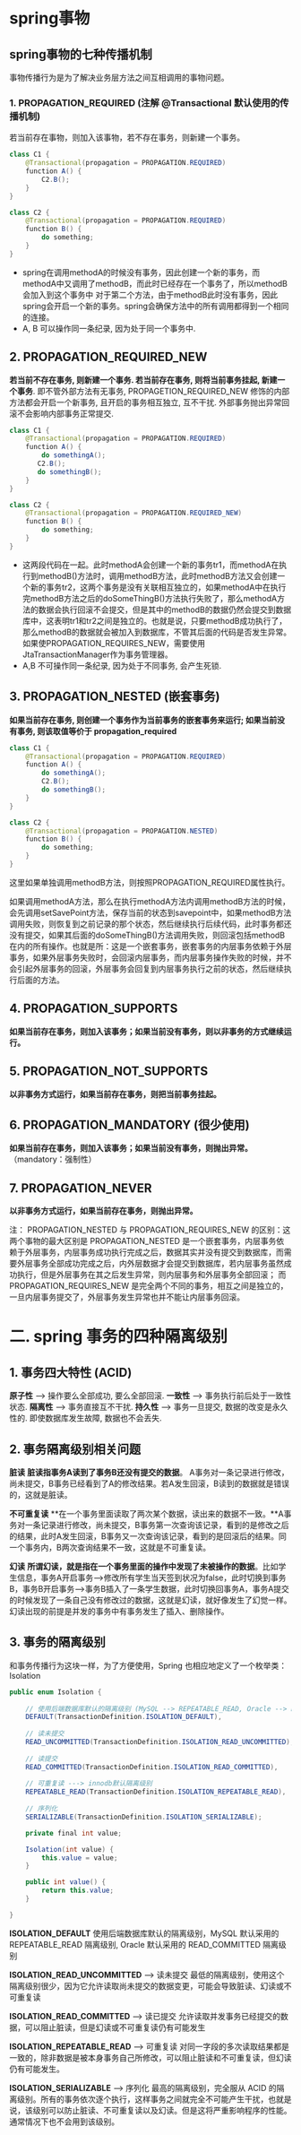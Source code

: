 # spring事物

## spring事物的七种传播机制

事物传播行为是为了解决业务层方法之间互相调用的事物问题。

### 1. PROPAGATION_REQUIRED (注解 @Transactional 默认使用的传播机制)

若当前存在事物，则加入该事物，若不存在事务，则新建一个事务。

```java
class C1 {
    @Transactional(propagation = PROPAGATION.REQUIRED)
    function A() {
        C2.B();            
    }    
}

class C2 {
    @Transactional(propagation = PROPAGATION.REQUIRED)
    function B() {
        do something;           
    }    
}
```

- spring在调用methodA的时候没有事务，因此创建一个新的事务，而methodA中又调用了methodB，而此时已经存在一个事务了，所以methodB会加入到这个事务中
   对于第二个方法，由于methodB此时没有事务，因此spring会开启一个新的事务。spring会确保方法中的所有调用都得到一个相同的连接。
- A, B 可以操作同一条纪录, 因为处于同一个事务中.

## 2. PROPAGATION_REQUIRED_NEW

**若当前不存在事务, 则新建一个事务. 若当前存在事务, 则将当前事务挂起, 新建一个事务**. 即不管外部方法有无事务, PROPAGETION_REQUIRED_NEW 修饰的内部方法都会开启一个新事务, 且开启的事务相互独立, 互不干扰. 外部事务抛出异常回滚不会影响内部事务正常提交.

```java
class C1 {
    @Transactional(propagation = PROPAGATION.REQUIRED)
    function A() {
        do somethingA();
       C2.B();   
       do somethingB();                
    }    
}

class C2 {
    @Transactional(propagation = PROPAGATION.REQUIRED_NEW)
    function B() {
        do something;           
    }    
}
```

- 这两段代码在一起。此时methodA会创建一个新的事务tr1，而methodA在执行到methodB()方法时，调用methodB方法，此时methodB方法又会创建一个新的事务tr2，这两个事务是没有关联相互独立的，如果methodA中在执行完methodB方法之后的doSomeThingB()方法执行失败了，那么methodA方法的数据会执行回滚不会提交，但是其中的methodB的数据仍然会提交到数据库中，这表明tr1和tr2之间是独立的。也就是说，只要methodB成功执行了，那么methodB的数据就会被加入到数据库，不管其后面的代码是否发生异常。如果使PROPAGATION_REQUIRES_NEW，需要使用JtaTransactionManager作为事务管理器。
- A,B 不可操作同一条纪录, 因为处于不同事务, 会产生死锁.

## 3. PROPAGATION_NESTED (嵌套事务)

**如果当前存在事务, 则创建一个事务作为当前事务的嵌套事务来运行; 如果当前没有事务, 则该取值等价于 propagation_required**

```java
class C1 {
    @Transactional(propagation = PROPAGATION.REQUIRED)
    function A() {
        do somethingA();
        C2.B();   
        do somethingB();         
    }    
}

class C2 {
    @Transactional(propagation = PROPAGATION.NESTED)
    function B() {
        do something;           
    }    
}
```

这里如果单独调用methodB方法，则按照PROPAGATION_REQUIRED属性执行。

如果调用methodA方法，那么在执行methodA方法内调用methodB方法的时候，会先调用setSavePoint方法，保存当前的状态到savepoint中，如果methodB方法调用失败，则恢复到之前记录的那个状态，然后继续执行后续代码，此时事务都还没有提交，如果其后面的doSomeThingB()方法调用失败，则回滚包括methodB在内的所有操作。也就是所：这是一个嵌套事务，嵌套事务的内层事务依赖于外层事务，如果外层事务失败时，会回滚内层事务，而内层事务操作失败的时候，并不会引起外层事务的回滚，外层事务会回复到内层事务执行之前的状态，然后继续执行后面的方法。

## 4. PROPAGATION_SUPPORTS

**如果当前存在事务，则加入该事务；如果当前没有事务，则以非事务的方式继续运行。**

## 5. PROPAGATION_NOT_SUPPORTS

**以非事务方式运行，如果当前存在事务，则把当前事务挂起。**

## 6. PROPAGATION_MANDATORY (很少使用)

**如果当前存在事务，则加入该事务；如果当前没有事务，则抛出异常。**（mandatory：强制性）

## 7. PROPAGATION_NEVER

**以非事务方式运行，如果当前存在事务，则抛出异常。**

注：
 PROPAGATION_NESTED 与 PROPAGATION_REQUIRES_NEW 的区别：这两个事物的最大区别是 PROPAGATION_NESTED 是一个嵌套事务，内层事务依赖于外层事务，内层事务成功执行完成之后，数据其实并没有提交到数据库，而需要外层事务全部成功完成之后，内外层数据才会提交到数据库，若内层事务虽然成功执行，但是外层事务在其之后发生异常，则内层事务和外层事务全部回滚；
 而 PROPAGATION_REQUIRES_NEW 是完全两个不同的事务，相互之间是独立的，一旦内层事务提交了，外层事务发生异常也并不能让内层事务回滚。

# 二. spring 事务的四种隔离级别

## 1. 事务四大特性 (ACID)

**原子性**   -->   操作要么全部成功, 要么全部回滚.
 **一致性**   -->   事务执行前后处于一致性状态.
 **隔离性**   -->   事务直接互不干扰.
 **持久性**   -->   事务一旦提交, 数据的改变是永久性的. 即使数据库发生故障, 数据也不会丢失.

## 2. 事务隔离级别相关问题

**脏读**
 **脏读指事务A读到了事务B还没有提交的数据**。 A事务对一条记录进行修改，尚未提交，B事务已经看到了A的修改结果。若A发生回滚，B读到的数据就是错误的，这就是脏读。

**不可重复读**
 **在一个事务里面读取了两次某个数据，读出来的数据不一致。**A事务对一条记录进行修改，尚未提交，B事务第一次查询该记录，看到的是修改之后的结果，此时A发生回滚，B事务又一次查询该记录，看到的是回滚后的结果。同一个事务内，B两次查询结果不一致，这就是不可重复读。

**幻读**
 **所谓幻读，就是指在一个事务里面的操作中发现了未被操作的数据**。比如学生信息，事务A开启事务-->修改所有学生当天签到状况为false，此时切换到事务B，事务B开启事务-->事务B插入了一条学生数据，此时切换回事务A，事务A提交的时候发现了一条自己没有修改过的数据，这就是幻读，就好像发生了幻觉一样。幻读出现的前提是并发的事务中有事务发生了插入、删除操作。

## 3. 事务的隔离级别

和事务传播行为这块一样，为了方便使用，Spring 也相应地定义了一个枚举类：Isolation



```csharp
public enum Isolation {
    
    // 使用后端数据库默认的隔离级别 (MySQL --> REPEATABLE_READ, Oracle --> READ_COMMITTED)
    DEFAULT(TransactionDefinition.ISOLATION_DEFAULT),
    
    // 读未提交
    READ_UNCOMMITTED(TransactionDefinition.ISOLATION_READ_UNCOMMITTED),
    
    // 读提交
    READ_COMMITTED(TransactionDefinition.ISOLATION_READ_COMMITTED),
    
    // 可重复读 ---> innodb默认隔离级别
    REPEATABLE_READ(TransactionDefinition.ISOLATION_REPEATABLE_READ),
 
    // 序列化
    SERIALIZABLE(TransactionDefinition.ISOLATION_SERIALIZABLE);

    private final int value;

    Isolation(int value) {
        this.value = value;
    }

    public int value() {
        return this.value;
    }

}
```

**ISOLATION_DEFAULT**
 使用后端数据库默认的隔离级别，MySQL 默认采用的 REPEATABLE_READ 隔离级别, Oracle 默认采用的 READ_COMMITTED 隔离级别

**ISOLATION_READ_UNCOMMITTED**   -->  读未提交
 最低的隔离级别，使用这个隔离级别很少，因为它允许读取尚未提交的数据变更，可能会导致脏读、幻读或不可重复读

**ISOLATION_READ_COMMITTED**  --> 读已提交
 允许读取并发事务已经提交的数据，可以阻止脏读，但是幻读或不可重复读仍有可能发生

**ISOLATION_REPEATABLE_READ**  --> 可重复读
 对同一字段的多次读取结果都是一致的，除非数据是被本身事务自己所修改，可以阻止脏读和不可重复读，但幻读仍有可能发生。

**ISOLATION_SERIALIZABLE**  --> 序列化
 最高的隔离级别，完全服从 ACID 的隔离级别。所有的事务依次逐个执行，这样事务之间就完全不可能产生干扰，也就是说，该级别可以防止脏读、不可重复读以及幻读。但是这将严重影响程序的性能。通常情况下也不会用到该级别。

